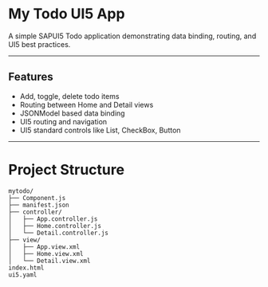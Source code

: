 # My Todo UI5 App

A simple SAPUI5 Todo application demonstrating data binding, routing, and UI5 best practices.

---

## Features

- Add, toggle, delete todo items
- Routing between Home and Detail views
- JSONModel based data binding
- UI5 routing and navigation
- UI5 standard controls like List, CheckBox, Button

---

# Project Structure

```plaintext
mytodo/
├── Component.js
├── manifest.json
├── controller/
│   ├── App.controller.js
│   ├── Home.controller.js
│   └── Detail.controller.js
├── view/
│   ├── App.view.xml
│   ├── Home.view.xml
│   └── Detail.view.xml
index.html
ui5.yaml
